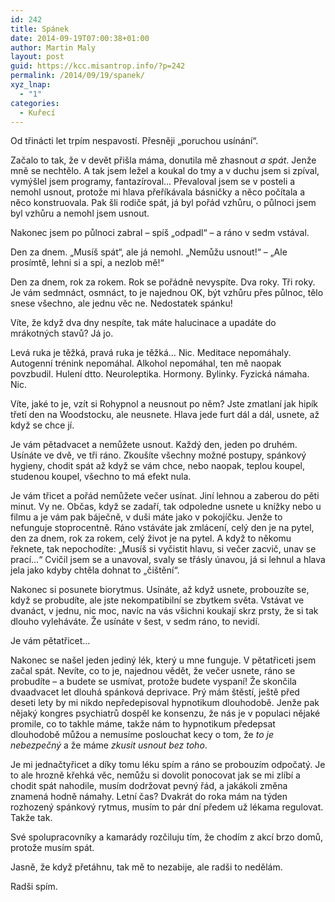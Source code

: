 ```yaml
---
id: 242
title: Spánek
date: 2014-09-19T07:00:38+01:00
author: Martin Maly
layout: post
guid: https://kcc.misantrop.info/?p=242
permalink: /2014/09/19/spanek/
xyz_lnap:
  - "1"
categories:
  - Kuřecí
---
```

Od třinácti let trpím nespavostí. Přesněji &#8222;poruchou usínání&#8220;.

Začalo to tak, že v devět přišla máma, donutila mě zhasnout _a spát_. Jenže mně se nechtělo. A tak jsem ležel a koukal do tmy a v duchu jsem si zpíval, vymýšlel jsem programy, fantazíroval&#8230; Převaloval jsem se v posteli a nemohl usnout, protože mi hlava přeříkávala básničky a něco počítala a něco konstruovala. Pak šli rodiče spát, já byl pořád vzhůru, o půlnoci jsem byl vzhůru a nemohl jsem usnout.

Nakonec jsem po půlnoci zabral &#8211; spíš &#8222;odpadl&#8220; &#8211; a ráno v sedm vstával.

Den za dnem. &#8222;Musíš spát&#8220;, ale já nemohl. &#8222;Nemůžu usnout!&#8220; &#8211; &#8222;Ale prosímtě, lehni si a spi, a nezlob mě!&#8220;

Den za dnem, rok za rokem. Rok se pořádně nevyspíte. Dva roky. Tři roky. Je vám sedmnáct, osmnáct, to je najednou OK, být vzhůru přes půlnoc, tělo snese všechno, ale jednu věc ne. Nedostatek spánku!

Víte, že když dva dny nespíte, tak máte halucinace a upadáte do mrákotných stavů? Já jo.

Levá ruka je těžká, pravá ruka je těžká&#8230; Nic. Meditace nepomáhaly. Autogenní trénink nepomáhal. Alkohol nepomáhal, ten mě naopak povzbudil. Hulení dtto. Neuroleptika. Hormony. Bylinky. Fyzická námaha. Nic.

Víte, jaké to je, vzít si Rohypnol a neusnout po něm? Jste zmatlaní jak hipík třetí den na Woodstocku, ale neusnete. Hlava jede furt dál a dál, usnete, až když se chce jí.

Je vám pětadvacet a nemůžete usnout. Každý den, jeden po druhém. Usínáte ve dvě, ve tři ráno. Zkoušíte všechny možné postupy, spánkový hygieny, chodit spát až když se vám chce, nebo naopak, teplou koupel, studenou koupel, všechno to má efekt nula.

Je vám třicet a pořád nemůžete večer usínat. Jiní lehnou a zaberou do pěti minut. Vy ne. Občas, když se zadaří, tak odpoledne usnete u knížky nebo u filmu a je vám pak báječně, v duši máte jako v pokojíčku. Jenže to nefunguje stoprocentně. Ráno vstáváte jak zmlácení, celý den je na pytel, den za dnem, rok za rokem, celý život je na pytel. A když to někomu řeknete, tak nepochodíte: &#8222;Musíš si vyčistit hlavu, si večer zacvič, unav se prací&#8230;&#8220; Cvičil jsem se a unavoval, svaly se třásly únavou, já si lehnul a hlava jela jako kdyby chtěla dohnat to &#8222;čištění&#8220;.

Nakonec si posunete biorytmus. Usínáte, až když usnete, probouzíte se, když se probudíte, ale jste nekompatibilní se zbytkem světa. Vstávat ve dvanáct, v jednu, nic moc, navíc na vás všichni koukají skrz prsty, že si tak dlouho vyleháváte. Že usínáte v šest, v sedm ráno, to nevidí.

Je vám pětatřicet&#8230;

Nakonec se našel jeden jediný lék, který u mne funguje. V pětatřiceti jsem začal spát. Nevíte, co to je, najednou vědět, že večer usnete, ráno se probudíte &#8211; a budete se usmívat, protože budete vyspaní! Že skončila dvaadvacet let dlouhá spánková deprivace. Prý mám štěstí, ještě před deseti lety by mi nikdo nepředepisoval hypnotikum dlouhodobě. Jenže pak nějaký kongres psychiatrů dospěl ke konsenzu, že nás je v populaci nějaké promile, co to takhle máme, takže nám to hypnotikum předepsat dlouhodobě můžou a nemusíme poslouchat kecy o tom, že _to je nebezpečný_ a že máme _zkusit usnout bez toho_.

Je mi jednačtyřicet a díky tomu léku spím a ráno se probouzím odpočatý. Je to ale hrozně křehká věc, nemůžu si dovolit ponocovat jak se mi zlíbí a chodit spát nahodile, musím dodržovat pevný řád, a jakákoli změna znamená hodně námahy. Letní čas? Dvakrát do roka mám na týden rozhozený spánkový rytmus, musím to pár dní předem už lékama regulovat. Takže tak.

Své spolupracovníky a kamarády rozčiluju tím, že chodím z akcí brzo domů, protože musím spát.

Jasně, že když přetáhnu, tak mě to nezabije, ale radši to nedělám.

Radši spím.